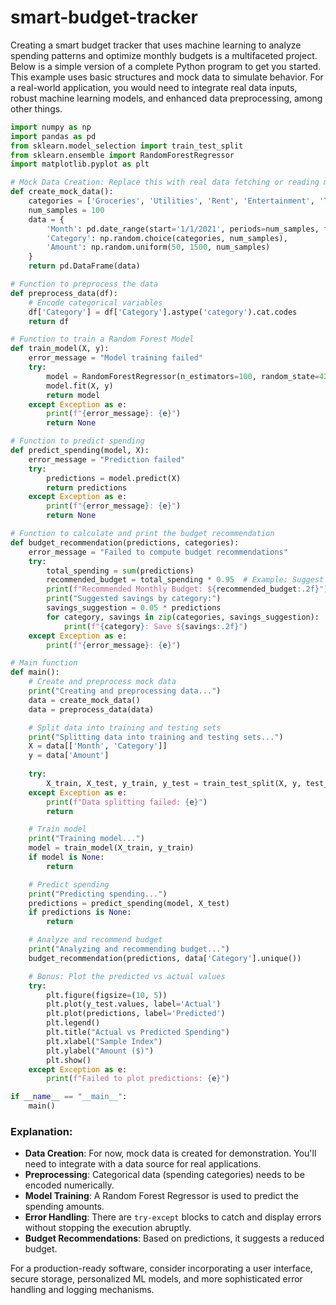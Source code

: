 # smart-budget-tracker

Creating a smart budget tracker that uses machine learning to analyze spending patterns and optimize monthly budgets is a multifaceted project. Below is a simple version of a complete Python program to get you started. This example uses basic structures and mock data to simulate behavior. For a real-world application, you would need to integrate real data inputs, robust machine learning models, and enhanced data preprocessing, among other things.

```python
import numpy as np
import pandas as pd
from sklearn.model_selection import train_test_split
from sklearn.ensemble import RandomForestRegressor
import matplotlib.pyplot as plt

# Mock Data Creation: Replace this with real data fetching or reading mechanism
def create_mock_data():
    categories = ['Groceries', 'Utilities', 'Rent', 'Entertainment', 'Transport', 'Misc']
    num_samples = 100
    data = {
        'Month': pd.date_range(start='1/1/2021', periods=num_samples, freq='M'),
        'Category': np.random.choice(categories, num_samples),
        'Amount': np.random.uniform(50, 1500, num_samples)
    }
    return pd.DataFrame(data)

# Function to preprocess the data
def preprocess_data(df):
    # Encode categorical variables
    df['Category'] = df['Category'].astype('category').cat.codes
    return df

# Function to train a Random Forest Model
def train_model(X, y):
    error_message = "Model training failed"
    try:
        model = RandomForestRegressor(n_estimators=100, random_state=42)
        model.fit(X, y)
        return model
    except Exception as e:
        print(f"{error_message}: {e}")
        return None

# Function to predict spending
def predict_spending(model, X):
    error_message = "Prediction failed"
    try:
        predictions = model.predict(X)
        return predictions
    except Exception as e:
        print(f"{error_message}: {e}")
        return None

# Function to calculate and print the budget recommendation
def budget_recommendation(predictions, categories):
    error_message = "Failed to compute budget recommendations"
    try:
        total_spending = sum(predictions)
        recommended_budget = total_spending * 0.95  # Example: Suggest decreasing total spending by 5%
        print(f"Recommended Monthly Budget: ${recommended_budget:.2f}")
        print("Suggested savings by category:")
        savings_suggestion = 0.05 * predictions
        for category, savings in zip(categories, savings_suggestion):
            print(f"{category}: Save ${savings:.2f}")
    except Exception as e:
        print(f"{error_message}: {e}")

# Main function
def main():
    # Create and preprocess mock data
    print("Creating and preprocessing data...")
    data = create_mock_data()
    data = preprocess_data(data)

    # Split data into training and testing sets
    print("Splitting data into training and testing sets...")
    X = data[['Month', 'Category']]
    y = data['Amount']
    
    try:
        X_train, X_test, y_train, y_test = train_test_split(X, y, test_size=0.2, random_state=42)
    except Exception as e:
        print(f"Data splitting failed: {e}")
        return

    # Train model
    print("Training model...")
    model = train_model(X_train, y_train)
    if model is None:
        return

    # Predict spending
    print("Predicting spending...")
    predictions = predict_spending(model, X_test)
    if predictions is None:
        return

    # Analyze and recommend budget
    print("Analyzing and recommending budget...")
    budget_recommendation(predictions, data['Category'].unique())

    # Bonus: Plot the predicted vs actual values
    try:
        plt.figure(figsize=(10, 5))
        plt.plot(y_test.values, label='Actual')
        plt.plot(predictions, label='Predicted')
        plt.legend()
        plt.title("Actual vs Predicted Spending")
        plt.xlabel("Sample Index")
        plt.ylabel("Amount ($)")
        plt.show()
    except Exception as e:
        print(f"Failed to plot predictions: {e}")

if __name__ == "__main__":
    main()
```

### Explanation:

- **Data Creation**: For now, mock data is created for demonstration. You'll need to integrate with a data source for real applications.
- **Preprocessing**: Categorical data (spending categories) needs to be encoded numerically.
- **Model Training**: A Random Forest Regressor is used to predict the spending amounts.
- **Error Handling**: There are `try-except` blocks to catch and display errors without stopping the execution abruptly.
- **Budget Recommendations**: Based on predictions, it suggests a reduced budget.

For a production-ready software, consider incorporating a user interface, secure storage, personalized ML models, and more sophisticated error handling and logging mechanisms.